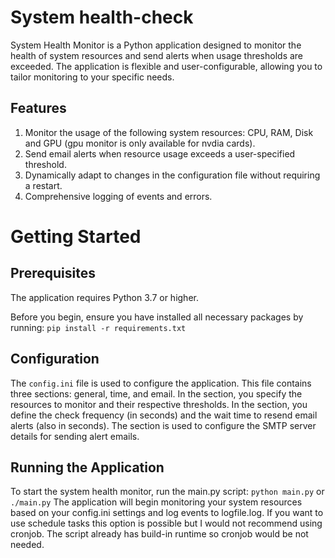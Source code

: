 # System health-check
System Health Monitor is a Python application designed to monitor the health of system resources and send alerts when usage thresholds are exceeded. 
The application is flexible and user-configurable, allowing you to tailor monitoring to your specific needs.

## Features
1.  Monitor the usage of the following system resources: CPU, RAM, Disk and GPU (gpu monitor is only available for nvdia cards).
2.  Send email alerts when resource usage exceeds a user-specified threshold.
3.  Dynamically adapt to changes in the configuration file without requiring a restart.
4.  Comprehensive logging of events and errors.

# Getting Started
## Prerequisites
The application requires Python 3.7 or higher.

Before you begin, ensure you have installed all necessary packages by running:
`pip install -r requirements.txt`

## Configuration
The `config.ini` file is used to configure the application. This file contains three sections: general, time, and email.
In the <general> section, you specify the resources to monitor and their respective thresholds.
In the <time> section, you define the check frequency (in seconds) and the wait time to resend email alerts (also in seconds).
The <email> section is used to configure the SMTP server details for sending alert emails.
  
## Running the Application
To start the system health monitor, run the main.py script:
  `python main.py`
or 
  `./main.py`
The application will begin monitoring your system resources based on your config.ini settings and log events to logfile.log. 
If you want to use schedule tasks this option is possible but I would not recommend using cronjob.
The script already has build-in runtime so cronjob would be not needed. 

